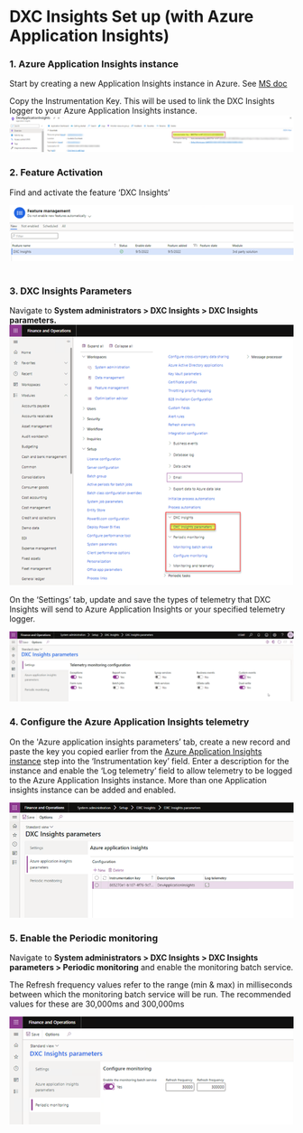 # DXC Insights Set up (with Azure Application Insights)

###	1. Azure Application Insights instance
Start by creating a new Application Insights instance in Azure. See [MS doc](https://docs.microsoft.com/en-us/azure/azure-monitor/app/create-new-resource)

Copy the Instrumentation Key. This will be used to link the DXC Insights logger to your Azure Application Insights instance.
![Instrument Key](IMAGES/Instrument_key.png)

### 2.	Feature Activation <br>
Find and activate the feature ‘DXC Insights’

![Feature_Management](IMAGES/Feature_Management.png)
 
### 3.	DXC Insights Parameters
Navigate to  **System administrators > DXC Insights > DXC Insights parameters.** 
![Parameters](IMAGES/Parameters.png)

On the ‘Settings’ tab, update and save the types of telemetry that DXC Insights will send to Azure Application Insights or your specified telemetry logger. 

![Telemetry_settings](IMAGES/Telemetry_settings.png)

### 4.	Configure the Azure Application Insights telemetry
On the 'Azure application insights parameters’ tab, create a new record and paste the key you copied earlier from the [Azure Application Insights instance](setup.md#1-Azure-Application-Insights-instance) step into the ‘Instrumentation key’ field. Enter a description for the instance and enable the ‘Log telemetry’ field to allow telemetry to be logged to the Azure Application Insights instance. More than one Application insights instance can be added and enabled.

![Azure_Application_insights_screen](IMAGES/Azure_Application_insights_screen.png)

### 5.	Enable the Periodic monitoring  
Navigate to **System administrators > DXC Insights > DXC Insights parameters > Periodic monitoring** and enable the monitoring batch service.

The Refresh frequency values refer to the range (min & max) in milliseconds between which the monitoring batch service will be run. The recommended values for these are 30,000ms and 300,000ms

![Periodic_monitoring](IMAGES/Periodic_monitoring.png)

